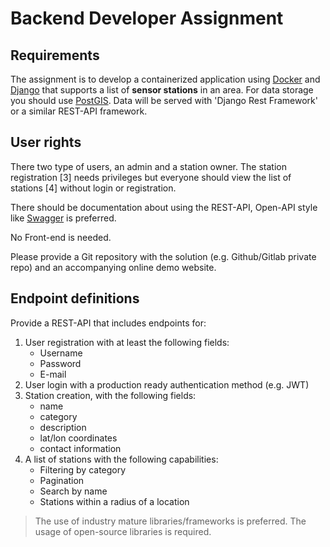 # Backend Developer Assignment

## Requirements

The assignment is to develop a containerized application using [Docker](https://www.docker.com/) and [Django](https://www.djangoproject.com/) that supports a list of **sensor stations** in an area. For data storage you should use [PostGIS](https://postgis.net/). Data will be served with 'Django Rest Framework' or a similar REST-API framework.

## User rights

There two type of users, an admin and a station owner.
The station registration [3] needs privileges but everyone should view the list of stations [4] without login or registration.

There should be documentation about using the REST-API, Open-API style like [Swagger](https://editor.swagger.io/) is preferred.

No Front-end is needed.

Please provide a Git repository with the solution (e.g. Github/Gitlab private repo) and an accompanying online demo website.

## Endpoint definitions

Provide a REST-API that includes endpoints for:

1. User registration with at least the following fields:
    * Username
    * Password
    * E-mail
1. User login with a production ready authentication method (e.g. JWT)
1. Station creation, with the following fields:
    * name
    * category
    * description
    * lat/lon coordinates
    * contact information
1. A list of stations with the following capabilities:
    * Filtering by category
    * Pagination
    * Search by name
    * Stations within a radius of a location

>The use of industry mature libraries/frameworks is preferred.
>The usage of open-source libraries is required.
